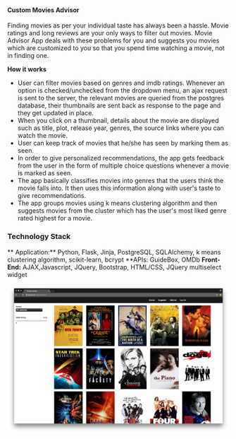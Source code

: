 #### Custom Movies Advisor

Finding movies as per your individual taste has always been a hassle. Movie ratings and long reviews are your only ways to filter out movies.
Movie Advisor App deals with these problems for you and suggests you movies which are customized to you so that you spend time watching a movie, not in finding one.

**How it works**

 * User can filter movies based on genres and imdb ratings. Whenever an option is checked/unchecked from the dropdown menu, an ajax request is sent to the server, the relevant movies are queried from the postgres database, their thumbnails are sent back as response to the page and they get updated in place. 
 * When you click on a thumbnail, details about the movie are displayed such as title, plot, release year, genres, the source links where you can watch the movie.
 * User can keep track of movies that he/she has seen by marking them as seen.
 * In order to give personalized recommendations, the app gets feedback from the user in the form of multiple choice questions whenever a movie is marked as seen.
 * The app basically classifies movies into genres that the users think the movie falls into. It then uses this information along with user's taste to give recommendations. 
 * The app groups movies using k means clustering algorithm and then suggests movies from the cluster which has the user's most liked genre rated highest for a movie.

### Technology Stack

 ** Application:** Python, Flask, Jinja, PostgreSQL, SQLAlchemy, k means clustering algorithm, scikit-learn, bcrypt
 **APIs: GuideBox, OMDb
 **Front-End:** AJAX,Javascript, JQuery, Bootstrap, HTML/CSS, JQuery multiselect widget


<img src="static/images/browse_page.png">


